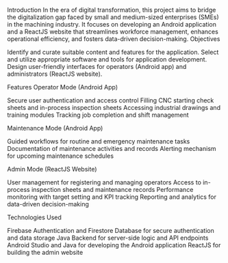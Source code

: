 Introduction In the era of digital transformation, this project aims to bridge the digitalization gap faced by small and medium-sized enterprises (SMEs) in the machining industry. It focuses on developing an Android application and a ReactJS website that streamlines workforce management, enhances operational efficiency, and fosters data-driven decision-making. Objectives

Identify and curate suitable content and features for the application. Select and utilize appropriate software and tools for application development. Design user-friendly interfaces for operators (Android app) and administrators (ReactJS website).

Features Operator Mode (Android App)

Secure user authentication and access control Filling CNC starting check sheets and in-process inspection sheets Accessing industrial drawings and training modules Tracking job completion and shift management

Maintenance Mode (Android App)

Guided workflows for routine and emergency maintenance tasks Documentation of maintenance activities and records Alerting mechanism for upcoming maintenance schedules

Admin Mode (ReactJS Website)

User management for registering and managing operators Access to in-process inspection sheets and maintenance records Performance monitoring with target setting and KPI tracking Reporting and analytics for data-driven decision-making

Technologies Used

Firebase Authentication and Firestore Database for secure authentication and data storage Java Backend for server-side logic and API endpoints Android Studio and Java for developing the Android application ReactJS for building the admin website
